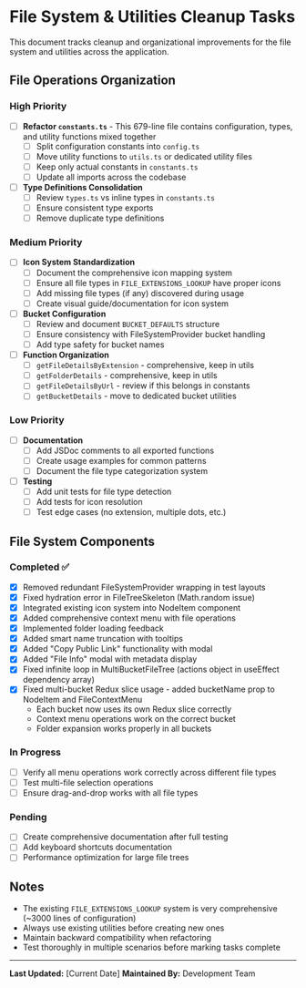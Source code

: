 # File System & Utilities Cleanup Tasks

This document tracks cleanup and organizational improvements for the file system and utilities across the application.

## File Operations Organization

### High Priority

- [ ] **Refactor `constants.ts`** - This 679-line file contains configuration, types, and utility functions mixed together
  - [ ] Split configuration constants into `config.ts`
  - [ ] Move utility functions to `utils.ts` or dedicated utility files
  - [ ] Keep only actual constants in `constants.ts`
  - [ ] Update all imports across the codebase

- [ ] **Type Definitions Consolidation**
  - [ ] Review `types.ts` vs inline types in `constants.ts`
  - [ ] Ensure consistent type exports
  - [ ] Remove duplicate type definitions

### Medium Priority

- [ ] **Icon System Standardization**
  - [ ] Document the comprehensive icon mapping system
  - [ ] Ensure all file types in `FILE_EXTENSIONS_LOOKUP` have proper icons
  - [ ] Add missing file types (if any) discovered during usage
  - [ ] Create visual guide/documentation for icon system

- [ ] **Bucket Configuration**
  - [ ] Review and document `BUCKET_DEFAULTS` structure
  - [ ] Ensure consistency with FileSystemProvider bucket handling
  - [ ] Add type safety for bucket names

- [ ] **Function Organization**
  - [ ] `getFileDetailsByExtension` - comprehensive, keep in utils
  - [ ] `getFolderDetails` - comprehensive, keep in utils
  - [ ] `getFileDetailsByUrl` - review if this belongs in constants
  - [ ] `getBucketDetails` - move to dedicated bucket utilities

### Low Priority

- [ ] **Documentation**
  - [ ] Add JSDoc comments to all exported functions
  - [ ] Create usage examples for common patterns
  - [ ] Document the file type categorization system

- [ ] **Testing**
  - [ ] Add unit tests for file type detection
  - [ ] Add tests for icon resolution
  - [ ] Test edge cases (no extension, multiple dots, etc.)

## File System Components

### Completed ✅
- [x] Removed redundant FileSystemProvider wrapping in test layouts
- [x] Fixed hydration error in FileTreeSkeleton (Math.random issue)
- [x] Integrated existing icon system into NodeItem component
- [x] Added comprehensive context menu with file operations
- [x] Implemented folder loading feedback
- [x] Added smart name truncation with tooltips
- [x] Added "Copy Public Link" functionality with modal
- [x] Added "File Info" modal with metadata display
- [x] Fixed infinite loop in MultiBucketFileTree (actions object in useEffect dependency array)
- [x] Fixed multi-bucket Redux slice usage - added bucketName prop to NodeItem and FileContextMenu
  - Each bucket now uses its own Redux slice correctly
  - Context menu operations work on the correct bucket
  - Folder expansion works properly in all buckets

### In Progress
- [ ] Verify all menu operations work correctly across different file types
- [ ] Test multi-file selection operations
- [ ] Ensure drag-and-drop works with all file types

### Pending
- [ ] Create comprehensive documentation after full testing
- [ ] Add keyboard shortcuts documentation
- [ ] Performance optimization for large file trees

## Notes

- The existing `FILE_EXTENSIONS_LOOKUP` system is very comprehensive (~3000 lines of configuration)
- Always use existing utilities before creating new ones
- Maintain backward compatibility when refactoring
- Test thoroughly in multiple scenarios before marking tasks complete

---

**Last Updated:** [Current Date]
**Maintained By:** Development Team

